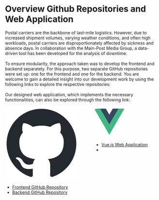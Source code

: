 # Overview Github Repositories and Web Application 
   Postal carriers are the backbone of last-mile logistics. However, due to increased shipment volumes, varying weather conditions, and often high workloads, postal carriers are disproportionately affected by sickness and absence days. In collaboration with the Main-Post Media Group, a data-driven tool has been developed for the analysis of downtime.
   <br>
   <br>
   To ensure modularity, the approach taken was to develop the frontend and backend separately. For this purpose, two separate GitHub repositories were set up: one for the frontend and one for the backend. You are welcome to gain a detailed insight into our development work by using the following links to explore the respective repositories:
   <br>
   <br>
   Our designed web application, which implements the necessary functionalities, can also be explored through the following link:

<div class="columns">
  <div class="column">
    <div class="info-box">
      <img src="github-mark.png" alt="GitHub Repositories">
      <div class="info-box-content">
        <ul>
          <li>
            <a href="https://github.com/SimonUnterlugauer/dockerized_mainpost_frontend">
              Frontend GitHub Repository
            </a>
          </li>
          <li>
            <a href="https://github.com/IhrBenutzername/backend">
              Backend GitHub Repository
            </a>
          </li>
        </ul>
      </div>
    </div>
  </div>
  <div class="column">
    <div class="info-box">
      <img src="vue_logo_index.png" alt="Web Application">
      <div class="info-box-content">
        <ul>
          <li>
            <a href="https://mainpost-projektseminar.netlify.app">
              Vue.js Web Application
            </a>
          </li>
          <li class="invisible-bullet"></li> <!-- Hinzufügen einer Klasse für den unsichtbaren Bullet Point -->
        </ul>
      </div>
    </div>
  </div>
</div>


